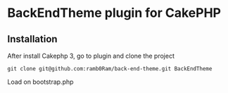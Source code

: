 # BackEndTheme plugin for CakePHP

## Installation

After install Cakephp 3, go to plugin and clone the project
```
git clone git@github.com:ramb0Ram/back-end-theme.git BackEndTheme
```
Load on bootstrap.php
